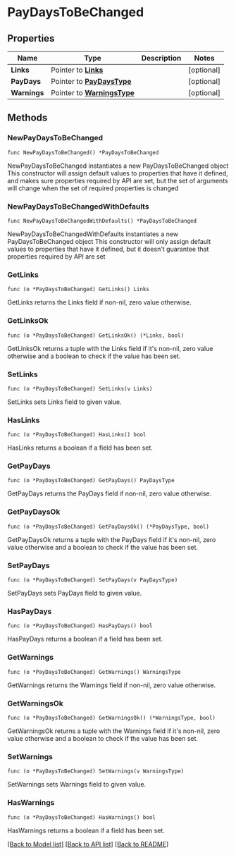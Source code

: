 # PayDaysToBeChanged

## Properties

Name | Type | Description | Notes
------------ | ------------- | ------------- | -------------
**Links** | Pointer to [**Links**](Links.md) |  | [optional] 
**PayDays** | Pointer to [**PayDaysType**](PayDaysType.md) |  | [optional] 
**Warnings** | Pointer to [**WarningsType**](WarningsType.md) |  | [optional] 

## Methods

### NewPayDaysToBeChanged

`func NewPayDaysToBeChanged() *PayDaysToBeChanged`

NewPayDaysToBeChanged instantiates a new PayDaysToBeChanged object
This constructor will assign default values to properties that have it defined,
and makes sure properties required by API are set, but the set of arguments
will change when the set of required properties is changed

### NewPayDaysToBeChangedWithDefaults

`func NewPayDaysToBeChangedWithDefaults() *PayDaysToBeChanged`

NewPayDaysToBeChangedWithDefaults instantiates a new PayDaysToBeChanged object
This constructor will only assign default values to properties that have it defined,
but it doesn't guarantee that properties required by API are set

### GetLinks

`func (o *PayDaysToBeChanged) GetLinks() Links`

GetLinks returns the Links field if non-nil, zero value otherwise.

### GetLinksOk

`func (o *PayDaysToBeChanged) GetLinksOk() (*Links, bool)`

GetLinksOk returns a tuple with the Links field if it's non-nil, zero value otherwise
and a boolean to check if the value has been set.

### SetLinks

`func (o *PayDaysToBeChanged) SetLinks(v Links)`

SetLinks sets Links field to given value.

### HasLinks

`func (o *PayDaysToBeChanged) HasLinks() bool`

HasLinks returns a boolean if a field has been set.

### GetPayDays

`func (o *PayDaysToBeChanged) GetPayDays() PayDaysType`

GetPayDays returns the PayDays field if non-nil, zero value otherwise.

### GetPayDaysOk

`func (o *PayDaysToBeChanged) GetPayDaysOk() (*PayDaysType, bool)`

GetPayDaysOk returns a tuple with the PayDays field if it's non-nil, zero value otherwise
and a boolean to check if the value has been set.

### SetPayDays

`func (o *PayDaysToBeChanged) SetPayDays(v PayDaysType)`

SetPayDays sets PayDays field to given value.

### HasPayDays

`func (o *PayDaysToBeChanged) HasPayDays() bool`

HasPayDays returns a boolean if a field has been set.

### GetWarnings

`func (o *PayDaysToBeChanged) GetWarnings() WarningsType`

GetWarnings returns the Warnings field if non-nil, zero value otherwise.

### GetWarningsOk

`func (o *PayDaysToBeChanged) GetWarningsOk() (*WarningsType, bool)`

GetWarningsOk returns a tuple with the Warnings field if it's non-nil, zero value otherwise
and a boolean to check if the value has been set.

### SetWarnings

`func (o *PayDaysToBeChanged) SetWarnings(v WarningsType)`

SetWarnings sets Warnings field to given value.

### HasWarnings

`func (o *PayDaysToBeChanged) HasWarnings() bool`

HasWarnings returns a boolean if a field has been set.


[[Back to Model list]](../README.md#documentation-for-models) [[Back to API list]](../README.md#documentation-for-api-endpoints) [[Back to README]](../README.md)


